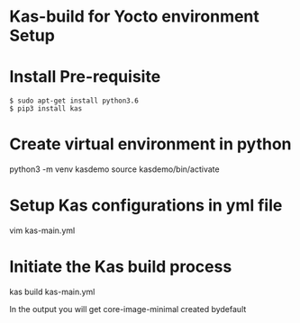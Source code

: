 # Kas-build for Yocto environment Setup

# Install Pre-requisite
```
$ sudo apt-get install python3.6
$ pip3 install kas
```
# Create virtual environment in python
python3 -m venv kasdemo
source kasdemo/bin/activate

# Setup Kas configurations in yml file
vim kas-main.yml

# Initiate the Kas build process
kas build kas-main.yml

In the output you will get core-image-minimal created bydefault
